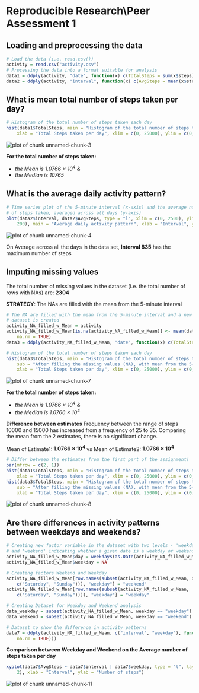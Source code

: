Reproducible Research\Peer Assessment 1
========================================================




## Loading and preprocessing the data

```r
# Load the data (i.e. read.csv())
activity = read.csv("activity.csv")
# Processing the data into a format suitable for analysis
data1 = ddply(activity, "date", function(x) c(TotalSteps = sum(x$steps)))
data2 = ddply(activity, "interval", function(x) c(AvgSteps = mean(x$steps, na.rm = TRUE)))
```


## What is mean total number of steps taken per day?

```r
# Histogram of the total number of steps taken each day
hist(data1$TotalSteps, main = "Histogram of the total number of steps taken each day", 
    xlab = "Total Steps taken per day", xlim = c(0, 25000), ylim = c(0, 35))
```

![plot of chunk unnamed-chunk-3](figure/unnamed-chunk-3.png) 

**For the total number of steps taken:**

- *the Mean is 1.0766 &times; 10<sup>4</sup> &*
- *the Median is 10765*

## What is the average daily activity pattern?

```r
# Time series plot of the 5-minute interval (x-axis) and the average number
# of steps taken, averaged across all days (y-axis)
plot(data2$interval, data2$AvgSteps, type = "l", xlim = c(0, 2500), ylim = c(0, 
    200), main = "Average daily activity pattern", xlab = "Interval", ylab = "Number of Steps")
```

![plot of chunk unnamed-chunk-4](figure/unnamed-chunk-4.png) 





On Average across all the days in the data set, **Interval 835** has the maximum number of steps

## Imputing missing values
The total number of missing values in the dataset (i.e. the total number of rows with NAs) are: **2304**

**STRATEGY**: The NAs are filled with the mean from the 5-minute interval

```r
# The NA are filled with the mean from the 5-minute interval and a new
# dataset is created
activity_NA_filled_w_Mean = activity
activity_NA_filled_w_Mean[is.na(activity_NA_filled_w_Mean)] <- mean(data2$AvgSteps, 
    na.rm = TRUE)
data3 = ddply(activity_NA_filled_w_Mean, "date", function(x) c(TotalSteps = sum(x$steps)))
```



```r
# Histogram of the total number of steps taken each day
hist(data3$TotalSteps, main = "Histogram of the total number of steps taken each day", 
    sub = "After filling the missing values (NA), with mean from the 5-minute interval", 
    xlab = "Total Steps taken per day", xlim = c(0, 25000), ylim = c(0, 35))
```

![plot of chunk unnamed-chunk-7](figure/unnamed-chunk-7.png) 


**For the total number of steps taken:**

- *the Mean is 1.0766 &times; 10<sup>4</sup> &*
- *the Median is 1.0766 &times; 10<sup>4</sup>*

**Difference between estimates**
Frequency between the range of steps 10000 and 15000 has increased from a frequency of 25 to 35. Comparing the mean from the 2 estimates, there is no significant change.

Mean of Estimate1: **1.0766 &times; 10<sup>4</sup>**  vs Mean of Estimate2: **1.0766 &times; 10<sup>4</sup>**


```r
# Differ between the estimates from the first part of the assignment!
par(mfrow = c(2, 1))
hist(data1$TotalSteps, main = "Histogram of the total number of steps taken each day", 
    xlab = "Total Steps taken per day", xlim = c(0, 25000), ylim = c(0, 35))
hist(data3$TotalSteps, main = "Histogram of the total number of steps taken each day", 
    sub = "After filling the missing values (NA), with mean from the 5-minute interval", 
    xlab = "Total Steps taken per day", xlim = c(0, 25000), ylim = c(0, 35))
```

![plot of chunk unnamed-chunk-8](figure/unnamed-chunk-8.png) 





## Are there differences in activity patterns between weekdays and weekends?

```r
# Creating new factor variable in the dataset with two levels - 'weekday'
# and 'weekend' indicating whether a given date is a weekday or weekend day.
activity_NA_filled_w_Mean$day = weekdays(as.Date(activity_NA_filled_w_Mean$date))
activity_NA_filled_w_Mean$weekday = NA

# Creating factors Weekend and Weekday
activity_NA_filled_w_Mean[row.names(subset(activity_NA_filled_w_Mean, day %in% 
    c("Saturday", "Sunday"))), "weekday"] = "weekend"
activity_NA_filled_w_Mean[row.names(subset(activity_NA_filled_w_Mean, !(day %in% 
    c("Saturday", "Sunday")))), "weekday"] = "weekday"

# Creating Dataset for Weekday and Weekend analysis
data_weekday = subset(activity_NA_filled_w_Mean, weekday == "weekday")
data_weekend = subset(activity_NA_filled_w_Mean, weekday == "weekend")

# Dataset to show the difference in activity patterns
data7 = ddply(activity_NA_filled_w_Mean, c("interval", "weekday"), function(x) c(AvgSteps = mean(x$steps, 
    na.rm = TRUE)))
```

**Comparison between Weekday and Weekend on the Average number of steps taken per day**

```r
xyplot(data7$AvgSteps ~ data7$interval | data7$weekday, type = "l", layout = c(1, 
    2), xlab = "Interval", ylab = "Number of steps")
```

![plot of chunk unnamed-chunk-11](figure/unnamed-chunk-11.png) 

